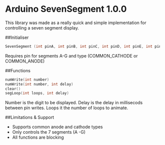 Arduino SevenSegment 1.0.0
==========================

This library was made as a really quick and simple implementation for controlling a seven segment display.

##Initialiser
 ```c++
 SevenSegment (int pinA, int pinB, int pinC, int pinD, int pinE, int pinF, int pinG, int type)
 ```

Requires pin for segments A-G and type (COMMON_CATHODE or COMMON_ANODE)

##Functions
```c++
numWrite(int number)
numWrite(int number, int delay)
clear()
segLoop(int loops, int delay)
```

Number is the digit to be displayed. 
Delay is the delay in millisecods between pin writes.
Loops it the number of loops to animate.

##Limitations & Support
* Supports common anode and cathode types
* Only controls the 7 segments (A -G)
* All functions are blocking

